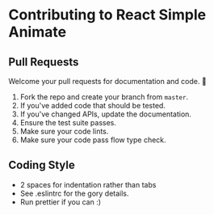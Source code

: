 # Contributing to React Simple Animate

## Pull Requests

Welcome your pull requests for documentation and code. 🙏

1. Fork the repo and create your branch from `master`.
2. If you've added code that should be tested.
3. If you've changed APIs, update the documentation.
4. Ensure the test suite passes.
5. Make sure your code lints.
6. Make sure your code pass flow type check.

## Coding Style

* 2 spaces for indentation rather than tabs
* See .eslintrc for the gory details.
* Run prettier if you can :)
